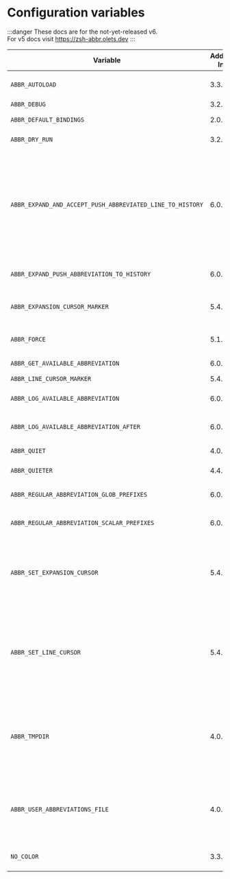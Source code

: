 # Configuration variables

:::danger
These docs are for the not-yet-released v6.  
For v5 docs visit <https://zsh-abbr.olets.dev>
:::

Variable | Added In | Type | <div style="width: 300px">Use</div> | Default | Limitations
---|---|---|---|---|---
`ABBR_AUTOLOAD` | <Badge type="info">3.3.2</Badge> | integer | If non-zero, automatically account for updates to the user abbreviations file (read [Storage and manual editing](#storage-and-manual-editing)) | 1
`ABBR_DEBUG` | <Badge type="info">3.2.0</Badge> | integer | If non-zero, print debugging messages | 0
`ABBR_DEFAULT_BINDINGS` | <Badge type="info">2.0.0</Badge> | integer | If non-zero, add the default bindings (read [Widgets&nbsp;and&nbsp;key&nbsp;bindings](#widgets-and-key-bindings)) | 1
`ABBR_DRY_RUN` | <Badge type="info">3.2.0</Badge> | integer | If non-zero, use dry run mode without passing `--dry-run` | 0
`ABBR_EXPAND_AND_ACCEPT_PUSH_ABBREVIATED_LINE_TO_HISTORY` | <Badge type="warning">6.0.0</Badge> | integer | If non-zero, when `abbr-expand-and-accept` expands an abbreviation it adds one or two entries to the shell history, before the accepted line's history entry. If `ABBR_EXPAND_PUSH_ABBREVIATION_TO_HISTORY` is zero, one history entry is added: the line before it expanded. If `ABBR_EXPAND_PUSH_ABBREVIATION_TO_HISTORY` is non-zero the abbreviation is added to the shell history _and_, if there was more on the unexpanded line that just the abbreviation, the unexpanded line is added as a separate history entry. | 0
`ABBR_EXPAND_PUSH_ABBREVIATION_TO_HISTORY` | <Badge type="warning">6.0.0</Badge> | integer | If non-zero, when `abbr-expand` expands an abbreviation it also adds the abbreviation to the shell history | 0
`ABBR_EXPANSION_CURSOR_MARKER` | <Badge type="info">5.4.0</Badge> |string | Read `ABBR_SET_EXPANSION_CURSOR` in this table | `$ABBR_LINE_CURSOR_MARKER` | Cannot contain `^`. Read [issue #140](https://github.com/olets/zsh-abbr/issues/140).
`ABBR_FORCE` | <Badge type="info">5.1.0</Badge> | integer | If non-zero, use force mode without passing `--force` (read [Usage&nbsp;>&nbsp;Commands&nbsp;>&nbsp;`add`](/commands.html#add)) | 0
`ABBR_GET_AVAILABLE_ABBREVIATION` | <Badge type="warning">6.0.0</Badge> | integer | If non-zero, check whether you could have used an abbreviation | 0
`ABBR_LINE_CURSOR_MARKER` | <Badge type="info">5.4.0</Badge> | string | Read `ABBR_SET_LINE_CURSOR` in this table | `%`
`ABBR_LOG_AVAILABLE_ABBREVIATION` | <Badge type="warning">6.0.0</Badge> | integer | If non-zero, log the abbreviation you could have used (you'll want to toggle `ABBR_GET_AVAILABLE_ABBREVIATION` on, too) | 0
`ABBR_LOG_AVAILABLE_ABBREVIATION_AFTER` | <Badge type="warning">6.0.0</Badge> | integer | If non-zero, `ABBR_LOG_AVAILABLE_ABBREVIATION` output is logged _after_ the command output | 0
`ABBR_QUIET` | <Badge type="info">4.0.0</Badge> | integer | If non-zero, use quiet mode without passing `--quiet` | 0
`ABBR_QUIETER` | <Badge type="info">4.4.0</Badge> | integer | If non-zero, use quieter mode without passing `--quieter` | 0
`ABBR_REGULAR_ABBREVIATION_GLOB_PREFIXES` | <Badge type="warning">6.0.0</Badge> | array | Glob prefixes. One or more prefixes can go in front of a regular abbreviation, and it will still expand. | `( )`
`ABBR_REGULAR_ABBREVIATION_SCALAR_PREFIXES` | <Badge type="warning">6.0.0</Badge> | array | Scalar prefixes. One or more prefixes can go in front of a regular abbreviation, and it will still expand. | `( 'sudo ' )`
`ABBR_SET_EXPANSION_CURSOR` | <Badge type="info">5.4.0</Badge> | integer | If non-zero and the expansion includes `ABBR_EXPANSION_CURSOR_MARKER`, `abbr-expand` will replace the expansion's first instance of `ABBR_EXPANSION_CURSOR_MARKER` with the cursor, and `abbr-expand-and-insert`'s bound key will not be inserted at the end of the expansion (read also [Widgets and key bindings](#widgets-and-key-bindings)) | 0
`ABBR_SET_LINE_CURSOR` | <Badge type="info">5.4.0</Badge> | integer | If non-zero and `abbr-expand` didn't place the cursor (because the `ABBR_SET_EXPANSION_CURSOR` is zero or the expansion did not include `ABBR_EXPANSION_CURSOR_MARKER`), `abbr-expand-and-insert` will replace the line's first instance of `ABBR_LINE_CURSOR_MARKER` with the cursor instead of inserting its bound key at the end of the expansion (read also [Widgets and key bindings](#widgets-and-key-bindings)) | 0
`ABBR_TMPDIR` | <Badge type="info">4.0.0</Badge> | String | Path to the directory temporary files are stored in. | `${${TMPDIR:-/tmp}%/}/zsh-abbr/` for users without privileges,<br>`${${TMPDIR:-/tmp}%/}/zsh-abbr/` for users with privileges (e.g. `su`)<br><br> If changing this, you may want to delete the default directory.<br>As of v5.7.0, custom values for this variable do not have to end in `/`.
`ABBR_USER_ABBREVIATIONS_FILE` | <Badge type="info">4.0.0</Badge> | String | Path to the file user abbreviation are stored in (read [Storage and manual editing](#storage-and-manual-editing)) | `${XDG_CONFIG_HOME:-$HOME/.config}/zsh-abbr/user-abbreviations` <br><br> with legacy support for using `${XDG_CONFIG_HOME:-$HOME/.config}/zsh/abbreviations` instead if a file exists at that path <br><br> If changing this, you may want to delete the default file.
`NO_COLOR` | <Badge type="info">3.3.3</Badge> | mixed | If set (to any value or no value at all) abbr will not use color in its output. Learn more at <https://no-color.org/>.

